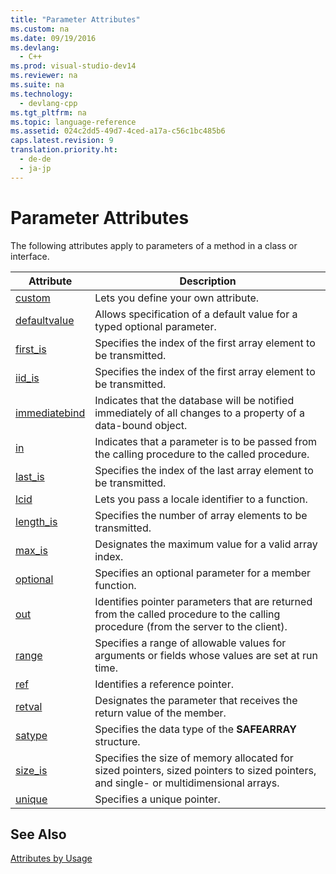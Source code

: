 ```yaml
---
title: "Parameter Attributes"
ms.custom: na
ms.date: 09/19/2016
ms.devlang: 
  - C++
ms.prod: visual-studio-dev14
ms.reviewer: na
ms.suite: na
ms.technology: 
  - devlang-cpp
ms.tgt_pltfrm: na
ms.topic: language-reference
ms.assetid: 024c2dd5-49d7-4ced-a17a-c56c1bc485b6
caps.latest.revision: 9
translation.priority.ht: 
  - de-de
  - ja-jp
---
```

# Parameter Attributes
The following attributes apply to parameters of a method in a class or interface.  
  
|Attribute|Description|  
|---------------|-----------------|  
|[custom](../vs140/custom--C---.md)|Lets you define your own attribute.|  
|[defaultvalue](../vs140/defaultvalue.md)|Allows specification of a default value for a typed optional parameter.|  
|[first_is](../vs140/first_is.md)|Specifies the index of the first array element to be transmitted.|  
|[iid_is](../vs140/iid_is.md)|Specifies the index of the first array element to be transmitted.|  
|[immediatebind](../vs140/immediatebind.md)|Indicates that the database will be notified immediately of all changes to a property of a data-bound object.|  
|[in](../vs140/in--C---.md)|Indicates that a parameter is to be passed from the calling procedure to the called procedure.|  
|[last_is](../vs140/last_is.md)|Specifies the index of the last array element to be transmitted.|  
|[lcid](../vs140/lcid.md)|Lets you pass a locale identifier to a function.|  
|[length_is](../vs140/length_is.md)|Specifies the number of array elements to be transmitted.|  
|[max_is](../vs140/max_is.md)|Designates the maximum value for a valid array index.|  
|[optional](../vs140/optional--C---.md)|Specifies an optional parameter for a member function.|  
|[out](../vs140/out--C---.md)|Identifies pointer parameters that are returned from the called procedure to the calling procedure (from the server to the client).|  
|[range](../vs140/range--C---.md)|Specifies a range of allowable values for arguments or fields whose values are set at run time.|  
|[ref](../vs140/ref--C---.md)|Identifies a reference pointer.|  
|[retval](../vs140/retval.md)|Designates the parameter that receives the return value of the member.|  
|[satype](../vs140/satype.md)|Specifies the data type of the **SAFEARRAY** structure.|  
|[size_is](../vs140/size_is.md)|Specifies the size of memory allocated for sized pointers, sized pointers to sized pointers, and single- or multidimensional arrays.|  
|[unique](../vs140/unique--C---.md)|Specifies a unique pointer.|  
  
## See Also  
 [Attributes by Usage](../vs140/Attributes-by-Usage.md)